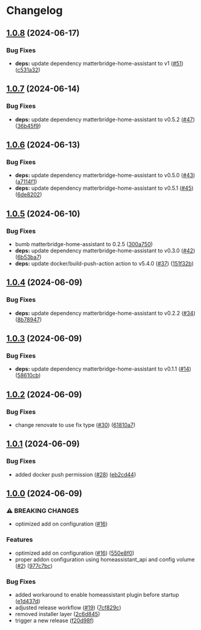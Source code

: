 # Changelog

## [1.0.8](https://github.com/t0bst4r/matterbridge-home-assistant-addon/compare/v1.0.7...v1.0.8) (2024-06-17)


### Bug Fixes

* **deps:** update dependency matterbridge-home-assistant to v1 ([#51](https://github.com/t0bst4r/matterbridge-home-assistant-addon/issues/51)) ([c531a32](https://github.com/t0bst4r/matterbridge-home-assistant-addon/commit/c531a3239081ed13f4125892bc93ee4dc374246e))

## [1.0.7](https://github.com/t0bst4r/matterbridge-home-assistant-addon/compare/v1.0.6...v1.0.7) (2024-06-14)


### Bug Fixes

* **deps:** update dependency matterbridge-home-assistant to v0.5.2 ([#47](https://github.com/t0bst4r/matterbridge-home-assistant-addon/issues/47)) ([36b45f9](https://github.com/t0bst4r/matterbridge-home-assistant-addon/commit/36b45f935b89b9ff27438054e22cdcf53018b5e4))

## [1.0.6](https://github.com/t0bst4r/matterbridge-home-assistant-addon/compare/v1.0.5...v1.0.6) (2024-06-13)


### Bug Fixes

* **deps:** update dependency matterbridge-home-assistant to v0.5.0 ([#43](https://github.com/t0bst4r/matterbridge-home-assistant-addon/issues/43)) ([a7114f1](https://github.com/t0bst4r/matterbridge-home-assistant-addon/commit/a7114f141468aed2b820c73b047fa8ad4488393c))
* **deps:** update dependency matterbridge-home-assistant to v0.5.1 ([#45](https://github.com/t0bst4r/matterbridge-home-assistant-addon/issues/45)) ([6de8202](https://github.com/t0bst4r/matterbridge-home-assistant-addon/commit/6de820290c601b6e7ba4ad82b0d0bd7074da328e))

## [1.0.5](https://github.com/t0bst4r/matterbridge-home-assistant-addon/compare/v1.0.4...v1.0.5) (2024-06-10)


### Bug Fixes

* bumb matterbridge-home-assistant to 0.2.5 ([300a750](https://github.com/t0bst4r/matterbridge-home-assistant-addon/commit/300a7508b53207de05c54287d7b876e25ebfc31b))
* **deps:** update dependency matterbridge-home-assistant to v0.3.0 ([#42](https://github.com/t0bst4r/matterbridge-home-assistant-addon/issues/42)) ([6b53ba7](https://github.com/t0bst4r/matterbridge-home-assistant-addon/commit/6b53ba79f1eeeac05a662c6d00856602b3b09623))
* **deps:** update docker/build-push-action action to v5.4.0 ([#37](https://github.com/t0bst4r/matterbridge-home-assistant-addon/issues/37)) ([151f32b](https://github.com/t0bst4r/matterbridge-home-assistant-addon/commit/151f32b836129b4bc0c620609afb417cb2078a13))

## [1.0.4](https://github.com/t0bst4r/matterbridge-home-assistant-addon/compare/v1.0.3...v1.0.4) (2024-06-09)


### Bug Fixes

* **deps:** update dependency matterbridge-home-assistant to v0.2.2 ([#34](https://github.com/t0bst4r/matterbridge-home-assistant-addon/issues/34)) ([8b78947](https://github.com/t0bst4r/matterbridge-home-assistant-addon/commit/8b78947c873a5ed18dd750abbaf4baf22de95a32))

## [1.0.3](https://github.com/t0bst4r/matterbridge-home-assistant-addon/compare/v1.0.2...v1.0.3) (2024-06-09)


### Bug Fixes

* **deps:** update dependency matterbridge-home-assistant to v0.1.1 ([#14](https://github.com/t0bst4r/matterbridge-home-assistant-addon/issues/14)) ([58610cb](https://github.com/t0bst4r/matterbridge-home-assistant-addon/commit/58610cba972da0b488932a8e7448ebc05c27014f))

## [1.0.2](https://github.com/t0bst4r/matterbridge-home-assistant-addon/compare/v1.0.1...v1.0.2) (2024-06-09)


### Bug Fixes

* change renovate to use fix type ([#30](https://github.com/t0bst4r/matterbridge-home-assistant-addon/issues/30)) ([61810a7](https://github.com/t0bst4r/matterbridge-home-assistant-addon/commit/61810a77a904c8d399f82aa9f1d183bab7df6c61))

## [1.0.1](https://github.com/t0bst4r/matterbridge-home-assistant-addon/compare/v1.0.0...v1.0.1) (2024-06-09)


### Bug Fixes

* added docker push permission ([#28](https://github.com/t0bst4r/matterbridge-home-assistant-addon/issues/28)) ([eb2cd44](https://github.com/t0bst4r/matterbridge-home-assistant-addon/commit/eb2cd442a2b03e3fd40bdb10f37338c0715738ad))

## [1.0.0](https://github.com/t0bst4r/matterbridge-home-assistant-addon/compare/v0.1.0...v1.0.0) (2024-06-09)


### ⚠ BREAKING CHANGES

* optimized add on configuration ([#16](https://github.com/t0bst4r/matterbridge-home-assistant-addon/issues/16))

### Features

* optimized add on configuration ([#16](https://github.com/t0bst4r/matterbridge-home-assistant-addon/issues/16)) ([550e8f0](https://github.com/t0bst4r/matterbridge-home-assistant-addon/commit/550e8f082b35790dd66edecc4ea49f9a3ad94b98))
* proper addon configuration using homeassistant_api and config volume ([#2](https://github.com/t0bst4r/matterbridge-home-assistant-addon/issues/2)) ([977c7bc](https://github.com/t0bst4r/matterbridge-home-assistant-addon/commit/977c7bc7c453bb4694c7b849981eeb3cf3544bd7))


### Bug Fixes

* added workaround to enable homeassistant plugin before startup ([e1d437d](https://github.com/t0bst4r/matterbridge-home-assistant-addon/commit/e1d437df08eb0a6656409134e0a22b66f756d978))
* adjusted release workflow ([#19](https://github.com/t0bst4r/matterbridge-home-assistant-addon/issues/19)) ([7cf829c](https://github.com/t0bst4r/matterbridge-home-assistant-addon/commit/7cf829cff21848bb03a3d94f76754e7848fa3d25))
* removed installer layer ([2c6d845](https://github.com/t0bst4r/matterbridge-home-assistant-addon/commit/2c6d8452c8b82d8e3615f0c4f3c06e4e80ca5446))
* trigger a new release ([f20d98f](https://github.com/t0bst4r/matterbridge-home-assistant-addon/commit/f20d98fb69453d7183fb3eda28fc458ad25f0073))
